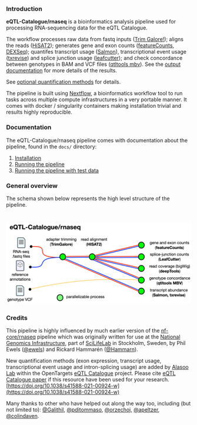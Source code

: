 ### Introduction

**eQTL-Catalogue/rnaseq** is a bioinformatics analysis pipeline used for processing RNA-sequencing data for the eQTL Catalogue.

The workflow processes raw data from fastq inputs ([Trim Galore!](https://www.bioinformatics.babraham.ac.uk/projects/trim_galore/)); aligns the reads ([HiSAT2](https://ccb.jhu.edu/software/hisat2/index.shtml)); generates gene and exon counts ([featureCounts](http://bioinf.wehi.edu.au/featureCounts/), [DEXSeq](https://bioconductor.org/packages/release/bioc/html/DEXSeq.html)); quantifes transcript usage ([Salmon](https://combine-lab.github.io/salmon/)), transcriptional event usage ([txrevise](https://github.com/kauralasoo/txrevise)) and splice junction usage ([leafcutter](https://davidaknowles.github.io/leafcutter/)); and check concordance between genotypes in BAM and VCF files ([qtltools mbv](https://qtltools.github.io/qtltools/)). See the [output documentation](docs/output.md) for more details of the results.

See [optional quantification methods](docs/extra_phenotype_quantification.md) for details.

The pipeline is built using [Nextflow](https://www.nextflow.io), a bioinformatics workflow tool to run tasks across multiple compute infrastructures in a very portable manner. It comes with docker / singularity containers making installation trivial and results highly reproducible.

### Documentation
The eQTL-Catalogue/rnaseq pipeline comes with documentation about the pipeline, found in the `docs/` directory:

1. [Installation](docs/installation.md)
2. [Running the pipeline](docs/usage.md)
3. [Running the pipeline with test data](docs/test_run.md)

### General overview 
The schema shown below represents the high level structure of the pipeline.
# ![eQTL-Catalogue/rnaseq](docs/metromap/metromap.png)

### Credits
This pipeline is highly influenced by much earlier version of the [nf-core/rnaseq](https://github.com/nf-core/rnaseq) pipeline which was originally written for use at the [National Genomics Infrastructure](https://portal.scilifelab.se/genomics/), part of [SciLifeLab](http://www.scilifelab.se/) in Stockholm, Sweden, by Phil Ewels ([@ewels](https://github.com/ewels)) and Rickard Hammarén ([@Hammarn](https://github.com/Hammarn)).

New quantification methods (exon expression, transcript usage, transcriptional event usage and intron-splicing usage) are added by [Alasoo Lab](https://kauralasoo.github.io/) within the OpenTargets [eQTL Catalogue](https://www.ebi.ac.uk/eqtl/) project. Please cite [eQTL Catalogue paper](https://www.nature.com/articles/s41588-021-00924-w) if this resource have been used for your research. 
[https://doi.org/10.1038/s41588-021-00924-w](https://doi.org/10.1038/s41588-021-00924-w)


Many thanks to other who have helped out along the way too, including (but not limited to):
[@Galithil](https://github.com/Galithil),
[@pditommaso](https://github.com/pditommaso),
[@orzechoj](https://github.com/orzechoj),
[@apeltzer](https://github.com/apeltzer),
[@colindaven](https://github.com/colindaven).
